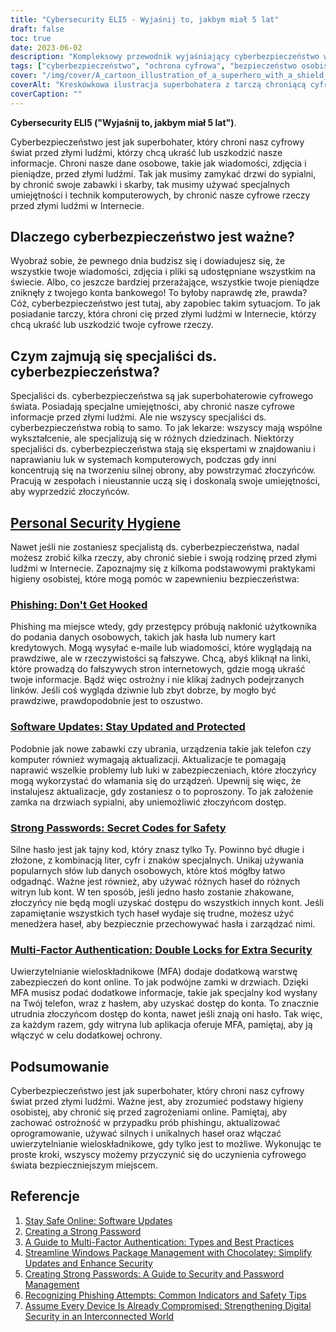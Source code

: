 ```yaml
---
title: "Cybersecurity ELI5 - Wyjaśnij to, jakbym miał 5 lat"
draft: false
toc: true
date: 2023-06-02
description: "Kompleksowy przewodnik wyjaśniający cyberbezpieczeństwo w prostych słowach, podkreślający jego znaczenie, osobiste praktyki higieny bezpieczeństwa i rolę specjalistów ds. cyberbezpieczeństwa."
tags: ["cyberbezpieczeństwo", "ochrona cyfrowa", "bezpieczeństwo osobiste", "cyberzagrożenia", "specjaliści ds. cyberbezpieczeństwa", "phishing", "aktualizacje oprogramowania", "silne hasła", "uwierzytelnianie wieloskładnikowe", "bezpieczeństwo online", "cyfrowy świat", "cyberataki", "bezpieczeństwo informacji", "bezpieczeństwo w internecie", "ochrona danych", "prywatność online", "cyberobrona", "cyberhigiena", "Wskazówki dotyczące bezpieczeństwa online", "świadomość cybernetyczna", "cyberedukacja", "Zapobieganie cyberprzestępczości", "odporność cybernetyczna", "bezpieczne praktyki online", "prywatność cyfrowa", "przewodnik po cyberbezpieczeństwie", "podstawy cyberbezpieczeństwa", "świadomość cyberbezpieczeństwa", "wskazówki dotyczące cyberbezpieczeństwa", "najlepsze praktyki cyberbezpieczeństwa", "Cyberbezpieczeństwo dla początkujących"]
cover: "/img/cover/A_cartoon_illustration_of_a_superhero_with_a_shield_protecting_a_digital.png"
coverAlt: "Kreskówkowa ilustracja superbohatera z tarczą chroniącą cyfrowy świat przed hakerami i cyberzagrożeniami."
coverCaption: ""
---
```


**Cybersecurity ELI5 ("Wyjaśnij to, jakbym miał 5 lat")**.

Cyberbezpieczeństwo jest jak superbohater, który chroni nasz cyfrowy świat przed złymi ludźmi, którzy chcą ukraść lub uszkodzić nasze informacje. Chroni nasze dane osobowe, takie jak wiadomości, zdjęcia i pieniądze, przed złymi ludźmi. Tak jak musimy zamykać drzwi do sypialni, by chronić swoje zabawki i skarby, tak musimy używać specjalnych umiejętności i technik komputerowych, by chronić nasze cyfrowe rzeczy przed złymi ludźmi w Internecie.

## Dlaczego cyberbezpieczeństwo jest ważne?

Wyobraź sobie, że pewnego dnia budzisz się i dowiadujesz się, że wszystkie twoje wiadomości, zdjęcia i pliki są udostępniane wszystkim na świecie. Albo, co jeszcze bardziej przerażające, wszystkie twoje pieniądze zniknęły z twojego konta bankowego! To byłoby naprawdę złe, prawda? Cóż, cyberbezpieczeństwo jest tutaj, aby zapobiec takim sytuacjom. To jak posiadanie tarczy, która chroni cię przed złymi ludźmi w Internecie, którzy chcą ukraść lub uszkodzić twoje cyfrowe rzeczy.

## Czym zajmują się specjaliści ds. cyberbezpieczeństwa?

Specjaliści ds. cyberbezpieczeństwa są jak superbohaterowie cyfrowego świata. Posiadają specjalne umiejętności, aby chronić nasze cyfrowe informacje przed złymi ludźmi. Ale nie wszyscy specjaliści ds. cyberbezpieczeństwa robią to samo. To jak lekarze: wszyscy mają wspólne wykształcenie, ale specjalizują się w różnych dziedzinach. Niektórzy specjaliści ds. cyberbezpieczeństwa stają się ekspertami w znajdowaniu i naprawianiu luk w systemach komputerowych, podczas gdy inni koncentrują się na tworzeniu silnej obrony, aby powstrzymać złoczyńców. Pracują w zespołach i nieustannie uczą się i doskonalą swoje umiejętności, aby wyprzedzić złoczyńców.

## [Personal Security Hygiene](https://simeononsecurity.ch/articles/why-you-should-assume-every-device-you-touch-is-compromised/)

Nawet jeśli nie zostaniesz specjalistą ds. cyberbezpieczeństwa, nadal możesz zrobić kilka rzeczy, aby chronić siebie i swoją rodzinę przed złymi ludźmi w Internecie. Zapoznajmy się z kilkoma podstawowymi praktykami higieny osobistej, które mogą pomóc w zapewnieniu bezpieczeństwa:

### [Phishing: Don't Get Hooked](https://simeononsecurity.ch/articles/what-is-a-common-indicator-of-a-phishing-attempt/)

Phishing ma miejsce wtedy, gdy przestępcy próbują nakłonić użytkownika do podania danych osobowych, takich jak hasła lub numery kart kredytowych. Mogą wysyłać e-maile lub wiadomości, które wyglądają na prawdziwe, ale w rzeczywistości są fałszywe. Chcą, abyś kliknął na linki, które prowadzą do fałszywych stron internetowych, gdzie mogą ukraść twoje informacje. Bądź więc ostrożny i nie klikaj żadnych podejrzanych linków. Jeśli coś wygląda dziwnie lub zbyt dobrze, by mogło być prawdziwe, prawdopodobnie jest to oszustwo.

### [Software Updates: Stay Updated and Protected](https://simeononsecurity.ch/articles/why-you-should-be-using-chocolatey-for-windows-package-management/)

Podobnie jak nowe zabawki czy ubrania, urządzenia takie jak telefon czy komputer również wymagają aktualizacji. Aktualizacje te pomagają naprawić wszelkie problemy lub luki w zabezpieczeniach, które złoczyńcy mogą wykorzystać do włamania się do urządzeń. Upewnij się więc, że instalujesz aktualizacje, gdy zostaniesz o to poproszony. To jak założenie zamka na drzwiach sypialni, aby uniemożliwić złoczyńcom dostęp.

### [Strong Passwords: Secret Codes for Safety](https://simeononsecurity.ch/articles/how-to-create-strong-passwords/)

Silne hasło jest jak tajny kod, który znasz tylko Ty. Powinno być długie i złożone, z kombinacją liter, cyfr i znaków specjalnych. Unikaj używania popularnych słów lub danych osobowych, które ktoś mógłby łatwo odgadnąć. Ważne jest również, aby używać różnych haseł do różnych witryn lub kont. W ten sposób, jeśli jedno hasło zostanie zhakowane, złoczyńcy nie będą mogli uzyskać dostępu do wszystkich innych kont. Jeśli zapamiętanie wszystkich tych haseł wydaje się trudne, możesz użyć menedżera haseł, aby bezpiecznie przechowywać hasła i zarządzać nimi.

### [Multi-Factor Authentication: Double Locks for Extra Security](https://simeononsecurity.ch/articles/what-are-the-diferent-kinds-of-factors-in-mfa/)

Uwierzytelnianie wieloskładnikowe (MFA) dodaje dodatkową warstwę zabezpieczeń do kont online. To jak podwójne zamki w drzwiach. Dzięki MFA musisz podać dodatkowe informacje, takie jak specjalny kod wysłany na Twój telefon, wraz z hasłem, aby uzyskać dostęp do konta. To znacznie utrudnia złoczyńcom dostęp do konta, nawet jeśli znają oni hasło. Tak więc, za każdym razem, gdy witryna lub aplikacja oferuje MFA, pamiętaj, aby ją włączyć w celu dodatkowej ochrony.

## Podsumowanie

Cyberbezpieczeństwo jest jak superbohater, który chroni nasz cyfrowy świat przed złymi ludźmi. Ważne jest, aby zrozumieć podstawy higieny osobistej, aby chronić się przed zagrożeniami online. Pamiętaj, aby zachować ostrożność w przypadku prób phishingu, aktualizować oprogramowanie, używać silnych i unikalnych haseł oraz włączać uwierzytelnianie wieloskładnikowe, gdy tylko jest to możliwe. Wykonując te proste kroki, wszyscy możemy przyczynić się do uczynienia cyfrowego świata bezpieczniejszym miejscem.

## Referencje

1. [Stay Safe Online: Software Updates](https://www.staysafeonline.org/stay-safe-online/keep-a-clean-machine/software-updates/)
2. [Creating a Strong Password](https://www.us-cert.gov/ncas/tips/ST04-002)
3. [A Guide to Multi-Factor Authentication: Types and Best Practices](https://simeononsecurity.ch/articles/what-are-the-diferent-kinds-of-factors-in-mfa/)
4. [Streamline Windows Package Management with Chocolatey: Simplify Updates and Enhance Security](https://simeononsecurity.ch/articles/why-you-should-be-using-chocolatey-for-windows-package-management/)
5. [Creating Strong Passwords: A Guide to Security and Password Management](https://simeononsecurity.ch/articles/how-to-create-strong-passwords/)
6. [Recognizing Phishing Attempts: Common Indicators and Safety Tips](https://simeononsecurity.ch/articles/what-is-a-common-indicator-of-a-phishing-attempt/)
7. [Assume Every Device Is Already Compromised: Strengthening Digital Security in an Interconnected World](https://simeononsecurity.ch/articles/why-you-should-assume-every-device-you-touch-is-compromised/)